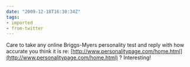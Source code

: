 ```yaml
---
date: "2009-12-18T16:30:34Z"
tags:
- imported
- from-twitter
---
```

Care to take any online Briggs-Myers personality test and reply with how accurate you think it is re: [http://www.personalitypage.com/home.html](http://www.personalitypage.com/home.html) ? Interesting!
